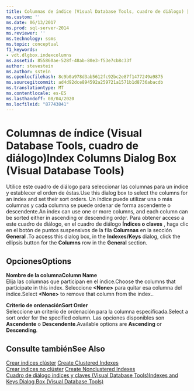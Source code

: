 ```yaml
---
title: Columnas de índice (Visual Database Tools, cuadro de diálogo) | Microsoft Docs
ms.custom: ''
ms.date: 06/13/2017
ms.prod: sql-server-2014
ms.reviewer: ''
ms.technology: ssms
ms.topic: conceptual
f1_keywords:
- vdt.dlgbox.indexcolumns
ms.assetid: 855860ae-528f-48ab-80e3-f53e7cb8c33f
author: stevestein
ms.author: sstein
ms.openlocfilehash: 8c9b0a978d3ab5612fc92bc2e87f1477249a9875
ms.sourcegitcommit: ad4d92dce894592a259721a1571b1d8736abacdb
ms.translationtype: MT
ms.contentlocale: es-ES
ms.lasthandoff: 08/04/2020
ms.locfileid: "87743841"
---
```

# <a name="index-columns-dialog-box-visual-database-tools"></a><span data-ttu-id="ef90b-102">Columnas de índice (Visual Database Tools, cuadro de diálogo)</span><span class="sxs-lookup"><span data-stu-id="ef90b-102">Index Columns Dialog Box (Visual Database Tools)</span></span>
  <span data-ttu-id="ef90b-103">Utilice este cuadro de diálogo para seleccionar las columnas para un índice y establecer el orden de éstas.</span><span class="sxs-lookup"><span data-stu-id="ef90b-103">Use this dialog box to select the columns for an index and set their sort orders.</span></span> <span data-ttu-id="ef90b-104">Un índice puede utilizar una o más columnas y cada columna se puede ordenar de forma ascendente o descendente.</span><span class="sxs-lookup"><span data-stu-id="ef90b-104">An index can use one or more columns, and each column can be sorted either in ascending or descending order.</span></span> <span data-ttu-id="ef90b-105">Para obtener acceso a este cuadro de diálogo, en el cuadro de diálogo **Índices o claves** , haga clic en el botón de puntos suspensivos de la fila **Columnas** en la sección **General** .</span><span class="sxs-lookup"><span data-stu-id="ef90b-105">To access this dialog box, in the **Indexes/Keys** dialog, click the ellipsis button for the **Columns** row in the **General** section.</span></span>  
  
## <a name="options"></a><span data-ttu-id="ef90b-106">Opciones</span><span class="sxs-lookup"><span data-stu-id="ef90b-106">Options</span></span>  
 <span data-ttu-id="ef90b-107">**Nombre de la columna**</span><span class="sxs-lookup"><span data-stu-id="ef90b-107">**Column Name**</span></span>  
 <span data-ttu-id="ef90b-108">Elija las columnas que participan en el índice.</span><span class="sxs-lookup"><span data-stu-id="ef90b-108">Choose the columns that participate in this index.</span></span> <span data-ttu-id="ef90b-109">Seleccione **\<None>** para quitar esa columna del índice.</span><span class="sxs-lookup"><span data-stu-id="ef90b-109">Select **\<None>** to remove that column from the index..</span></span>  
  
 <span data-ttu-id="ef90b-110">**Criterio de ordenación**</span><span class="sxs-lookup"><span data-stu-id="ef90b-110">**Sort Order**</span></span>  
 <span data-ttu-id="ef90b-111">Seleccione un criterio de ordenación para la columna especificada.</span><span class="sxs-lookup"><span data-stu-id="ef90b-111">Select a sort order for the specified column.</span></span> <span data-ttu-id="ef90b-112">Las opciones disponibles son **Ascendente** o **Descendente**.</span><span class="sxs-lookup"><span data-stu-id="ef90b-112">Available options are **Ascending** or **Descending**.</span></span>  
  
## <a name="see-also"></a><span data-ttu-id="ef90b-113">Consulte también</span><span class="sxs-lookup"><span data-stu-id="ef90b-113">See Also</span></span>  
 <span data-ttu-id="ef90b-114">[Crear índices clúster](../../relational-databases/indexes/create-clustered-indexes.md) </span><span class="sxs-lookup"><span data-stu-id="ef90b-114">[Create Clustered Indexes](../../relational-databases/indexes/create-clustered-indexes.md) </span></span>  
 <span data-ttu-id="ef90b-115">[Crear índices no clúster](../../relational-databases/indexes/create-nonclustered-indexes.md) </span><span class="sxs-lookup"><span data-stu-id="ef90b-115">[Create Nonclustered Indexes](../../relational-databases/indexes/create-nonclustered-indexes.md) </span></span>  
 [<span data-ttu-id="ef90b-116">Cuadro de diálogo índices y claves &#40;Visual Database Tools&#41;</span><span class="sxs-lookup"><span data-stu-id="ef90b-116">Indexes and Keys Dialog Box &#40;Visual Database Tools&#41;</span></span>](visual-database-tools.md)  
  
  
